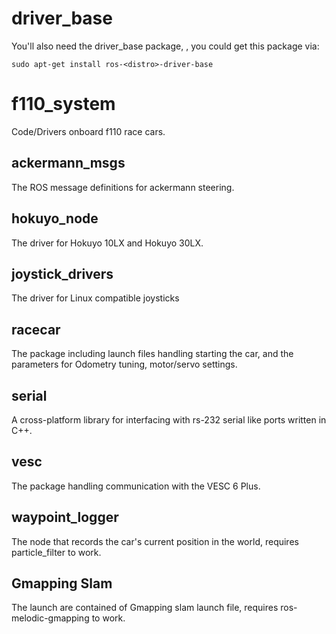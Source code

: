 # driver_base
You'll also need the driver_base package, , you could get this package via:

```sudo apt-get install ros-<distro>-driver-base```

# f110_system
Code/Drivers onboard f110 race cars.

## ackermann_msgs
The ROS message definitions for ackermann steering.

## hokuyo_node
The driver for Hokuyo 10LX and Hokuyo 30LX.

## joystick_drivers
The driver for Linux compatible joysticks

## racecar
The package including launch files handling starting the car, and the parameters for Odometry tuning, motor/servo settings.

## serial
A cross-platform library for interfacing with rs-232 serial like ports written in C++.

## vesc
The package handling communication with the VESC 6 Plus.

## waypoint_logger
The node that records the car's current position in the world, requires particle_filter to work.

## Gmapping Slam
The launch are contained of Gmapping slam launch file, requires ros-melodic-gmapping to work.
